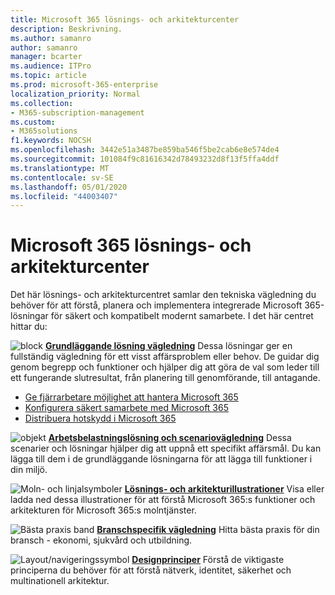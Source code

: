 ```yaml
---
title: Microsoft 365 lösnings- och arkitekturcenter
description: Beskrivning.
ms.author: samanro
author: samanro
manager: bcarter
ms.audience: ITPro
ms.topic: article
ms.prod: microsoft-365-enterprise
localization_priority: Normal
ms.collection:
- M365-subscription-management
ms.custom:
- M365solutions
f1.keywords: NOCSH
ms.openlocfilehash: 3442e51a3487be859ba546f5be2cab6e8e574de4
ms.sourcegitcommit: 101084f9c81616342d78493232d8f13f5ffa4ddf
ms.translationtype: MT
ms.contentlocale: sv-SE
ms.lasthandoff: 05/01/2020
ms.locfileid: "44003407"
---
```

# <a name="microsoft-365-solution-and-architecture-center"></a>Microsoft 365 lösnings- och arkitekturcenter

Det här lösnings- och arkitekturcentret samlar den tekniska vägledning du behöver för att förstå, planera och implementera integrerade Microsoft 365-lösningar för säkert och kompatibelt modernt samarbete. I det här centret hittar du:

![block](https://docs.microsoft.com/office/media/icons/blocks-blue.png) **[Grundläggande lösning vägledning](foundation-solutions-overview.md)** Dessa lösningar ger en fullständig vägledning för ett visst affärsproblem eller behov. De guidar dig genom begrepp och funktioner och hjälper dig att göra de val som leder till ett fungerande slutresultat, från planering till genomförande, till antagande. 

- [Ge fjärrarbetare möjlighet att hantera Microsoft 365](empower-people-to-work-remotely.md)
- [Konfigurera säkert samarbete med Microsoft 365](setup-secure-collaboration-with-teams.md)
- [Distribuera hotskydd i Microsoft 365](deploy-threat-protection.md)

![objekt](https://docs.microsoft.com/office/media/icons/objects-blue.png) **[Arbetsbelastningslösning och scenariovägledning](workload-solutions-scenarios-overview.md)** Dessa scenarier och lösningar hjälper dig att uppnå ett specifikt affärsmål. Du kan lägga till dem i de grundläggande lösningarna för att lägga till funktioner i din miljö.

![Moln- och](https://docs.microsoft.com/office/media/icons/cloud-architecture2.png) linjalsymboler **[Lösnings- och arkitekturillustrationer](productivity-illustrations.md)** Visa eller ladda ned dessa illustrationer för att förstå Microsoft 365:s funktioner och arkitekturen för Microsoft 365:s molntjänster.

![Bästa praxis](https://docs.microsoft.com/office/media/icons/best-practices-blue.png) band **[Branschspecifik vägledning](industry-specific-guidance-overview.md)** Hitta bästa praxis för din bransch - ekonomi, sjukvård och utbildning.

![Layout/navigeringssymbol](https://docs.microsoft.com/office/media/icons/layout-navigation-blue.png) **[Designprinciper](design-principles.md)** Förstå de viktigaste principerna du behöver för att förstå nätverk, identitet, säkerhet och multinationell arkitektur.

